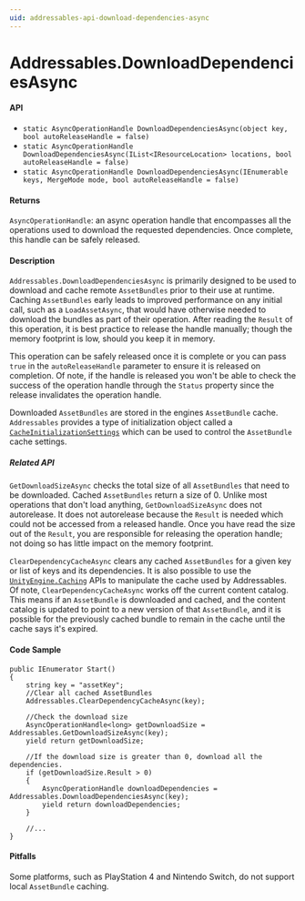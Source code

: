 ```yaml
---
uid: addressables-api-download-dependencies-async
---
```

# Addressables.DownloadDependenciesAsync
#### API
- `static AsyncOperationHandle DownloadDependenciesAsync(object key, bool autoReleaseHandle = false)`
- `static AsyncOperationHandle DownloadDependenciesAsync(IList<IResourceLocation> locations, bool autoReleaseHandle = false)`
- `static AsyncOperationHandle DownloadDependenciesAsync(IEnumerable keys, MergeMode mode, bool autoReleaseHandle = false)`

#### Returns
`AsyncOperationHandle`: an async operation handle that encompasses all the operations used to download the requested dependencies.  Once complete, this handle can be safely released.

#### Description
`Addressables.DownloadDependenciesAsync` is primarily designed to be used to download and cache remote `AssetBundles` prior to their use at runtime.  Caching `AssetBundles` early leads to improved performance on any initial call, such as a `LoadAssetAsync`, that would have otherwise needed to download the bundles as part of their operation.  After reading the `Result` of this operation, it is best practice to release the handle manually; though the memory footprint is low, should you keep it in memory.

This operation can be safely released once it is complete or you can pass `true` in the `autoReleaseHandle` parameter to ensure it is released on completion.  Of note, if the handle is released you won't be able to check the success of the operation handle through the `Status` property since the release invalidates the operation handle.

Downloaded `AssetBundles` are stored in the engines `AssetBundle` cache.  `Addressables` provides a type of initialization object called a [`CacheInitializationSettings`](xref:UnityEditor.AddressableAssets.Settings.CacheInitializationSettings) which can be used to control the `AssetBundle` cache settings.

##### Related API
`GetDownloadSizeAsync` checks the total size of all `AssetBundles` that need to be downloaded.  Cached `AssetBundles` return a size of 0.  Unlike most operations that don't load anything, `GetDownloadSizeAsync` does not autorelease.  It does not autorelease because the `Result` is needed which could not be accessed from a released handle.  Once you have read the size out of the `Result`, you are responsible for releasing the operation handle; not doing so has little impact on the memory footprint.

`ClearDependencyCacheAsync` clears any cached `AssetBundles` for a given key or list of keys and its dependencies.  It is also possible to use the [`UnityEngine.Caching`](https://docs.unity3d.com/ScriptReference/Caching.html) APIs to manipulate the cache used by Addressables.  Of note, `ClearDependencyCacheAsync` works off the current content catalog.  This means if an `AssetBundle` is downloaded and cached, and the content catalog is updated to point to a new version of that `AssetBundle`, and it is possible for the previously cached bundle to remain in the cache until the cache says it's expired.

#### Code Sample
```
public IEnumerator Start()
{
    string key = "assetKey";
    //Clear all cached AssetBundles
    Addressables.ClearDependencyCacheAsync(key);

    //Check the download size
    AsyncOperationHandle<long> getDownloadSize = Addressables.GetDownloadSizeAsync(key);
    yield return getDownloadSize;

    //If the download size is greater than 0, download all the dependencies.
    if (getDownloadSize.Result > 0)
    {
        AsyncOperationHandle downloadDependencies = Addressables.DownloadDependenciesAsync(key);
        yield return downloadDependencies;
    }
    
    //...
}
```

#### Pitfalls
Some platforms, such as PlayStation 4 and Nintendo Switch, do not support local `AssetBundle` caching.